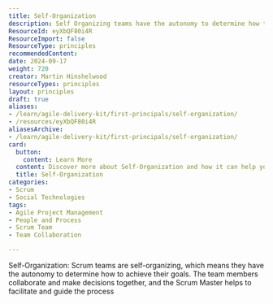 ```yaml
---
title: Self-Organization
description: Self Organizing teams have the autonomy to determine how to achieve their goals
ResourceId: eyXbQF80i4R
ResourceImport: false
ResourceType: principles
recommendedContent: 
date: 2024-09-17
weight: 720
creator: Martin Hinshelwood
resourceTypes: principles
layout: principles
draft: true
aliases:
- /learn/agile-delivery-kit/first-principals/self-organization/
- /resources/eyXbQF80i4R
aliasesArchive:
- /learn/agile-delivery-kit/first-principals/self-organization/
card:
  button:
    content: Learn More
  content: Discover more about Self-Organization and how it can help you in your Agile journey!
  title: Self-Organization
categories:
- Scrum
- Social Technologies
tags:
- Agile Project Management
- People and Process
- Scrum Team
- Team Collaboration

---
```

Self-Organization: Scrum teams are self-organizing, which means they have the autonomy to determine how to achieve their goals. The team members collaborate and make decisions together, and the Scrum Master helps to facilitate and guide the process
